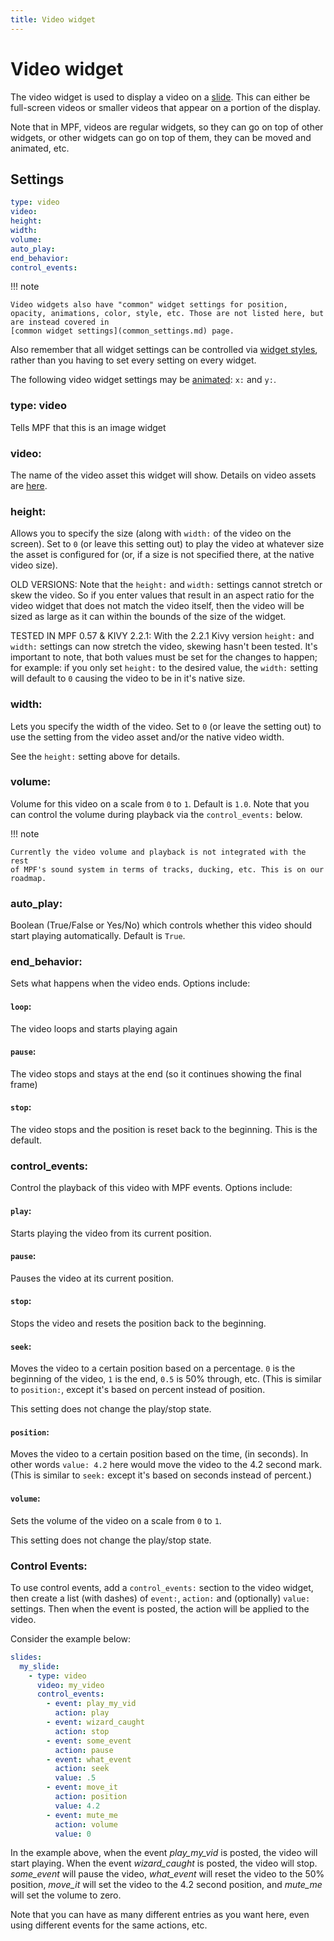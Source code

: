 ```yaml
---
title: Video widget
---
```


# Video widget


The video widget is used to display a video on a
[slide](../slides/index.md). This can
either be full-screen videos or smaller videos that appear on a portion
of the display.

Note that in MPF, videos are regular widgets, so they can go on top of
other widgets, or other widgets can go on top of them, they can be moved
and animated, etc.

## Settings

``` yaml
type: video
video:
height:
width:
volume:
auto_play:
end_behavior:
control_events:
```

!!! note

    Video widgets also have "common" widget settings for position,
    opacity, animations, color, style, etc. Those are not listed here, but
    are instead covered in
    [common widget settings](common_settings.md) page.

Also remember that all widget settings can be controlled via
[widget styles](styles.md), rather than you having to set every setting on every
widget.

The following video widget settings may be
[animated](animation.md):
`x:` and `y:`.

### type: video

Tells MPF that this is an image widget

### video:

The name of the video asset this widget will show. Details on video
assets are [here](../../assets/videos.md).

### height:

Allows you to specify the size (along with `width:` of the video on the
screen). Set to `0` (or leave this setting out) to play the video at
whatever size the asset is configured for (or, if a size is not
specified there, at the native video size).

OLD VERSIONS:
Note that the `height:` and `width:` settings cannot stretch or skew the
video. So if you enter values that result in an aspect ratio for the
video widget that does not match the video itself, then the video will
be sized as large as it can within the bounds of the size of the widget.

TESTED IN MPF 0.57 & KIVY 2.2.1:
With the 2.2.1 Kivy version `height:` and `width:` settings can now stretch the video, 
skewing hasn't been tested. It's important to note, that both values must
be set for the changes to happen; for example: if you only set `height:`
to the desired value, the `width:` setting will default to `0` causing the
video to be in it's native size.

### width:

Lets you specify the width of the video. Set to `0` (or leave the
setting out) to use the setting from the video asset and/or the native
video width.

See the `height:` setting above for details.

### volume:

Volume for this video on a scale from `0` to `1`. Default is `1.0`. Note
that you can control the volume during playback via the `control_events:` below.

!!! note

    Currently the video volume and playback is not integrated with the rest
    of MPF's sound system in terms of tracks, ducking, etc. This is on our
    roadmap.

### auto_play:

Boolean (True/False or Yes/No) which controls whether this video should
start playing automatically. Default is `True`.

### end_behavior:

Sets what happens when the video ends. Options include:

#### `loop`:

The video loops and starts playing again

#### `pause`:

The video stops and stays at the end (so it continues showing the final frame)

#### `stop`:

The video stops and the position is reset back to the beginning.
This is the default.

### control_events:

Control the playback of this video with MPF events. Options include:

#### `play`:

Starts playing the video from its current position.

#### `pause`:

Pauses the video at its current position.

#### `stop`:

Stops the video and resets the position back to the beginning.

#### `seek`:

Moves the video to a certain position based on a percentage. `0` is
the beginning of the video, `1` is the end, `0.5` is 50% through,
etc. (This is similar to `position:`, except it's based on percent
instead of position.

This setting does not change the play/stop state.

#### `position`:

Moves the video to a certain position based on the time, (in
seconds). In other words `value: 4.2` here would move the video to
the 4.2 second mark. (This is similar to `seek:` except it's based
on seconds instead of percent.)

#### `volume`:

Sets the volume of the video on a scale from `0` to `1`.

This setting does not change the play/stop state.

### Control Events:

To use control events, add a `control_events:` section to the video
widget, then create a list (with dashes) of `event:`, `action:` and
(optionally) `value:` settings. Then when the event is posted, the
action will be applied to the video.

Consider the example below:

``` yaml
slides:
  my_slide:
    - type: video
      video: my_video
      control_events:
        - event: play_my_vid
          action: play
        - event: wizard_caught
          action: stop
        - event: some_event
          action: pause
        - event: what_event
          action: seek
          value: .5
        - event: move_it
          action: position
          value: 4.2
        - event: mute_me
          action: volume
          value: 0
```

In the example above, when the event *play_my_vid* is posted, the video
will start playing. When the event *wizard_caught* is posted, the video
will stop. *some_event* will pause the video, *what_event* will reset
the video to the 50% position, *move_it* will set the video to the 4.2
second position, and *mute_me* will set the volume to zero.

Note that you can have as many different entries as you want here, even
using different events for the same actions, etc.
